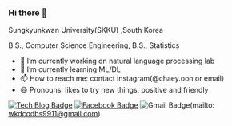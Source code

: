 ### Hi there 👋

Sungkyunkwan University(SKKU) ,South Korea

B.S., Computer Science Engineering, B.S., Statistics

- 🔭 I’m currently working on natural language processing lab
- 🌱 I’m currently learning ML/DL
- 📫 How to reach me: contact instagram(@chaey.oon or email)
- 😄 Pronouns: likes to try new things, positive and friendly


[![Tech Blog Badge](http://img.shields.io/badge/-Tech%20blog-black?style=flat-square&logo=github&link=https://zzsza.github.io/)](https://chaeyoon-jang.github.io/)
[![Facebook Badge](https://img.shields.io/badge/facebook-1877f2?style=flat-square&logo=facebook&logoColor=white&link=https://www.facebook.com/profile.php?id=100037789479634)](https://www.facebook.com/profile.php?id=100037789479634)
![Gmail Badge](https://img.shields.io/badge/Gmail-d14836?style=flat-square&logo=Gmail&logoColor=white&link=mailto:wkdcodbs9911@gmail.com)(mailto: wkdcodbs9911@gmail.com)
